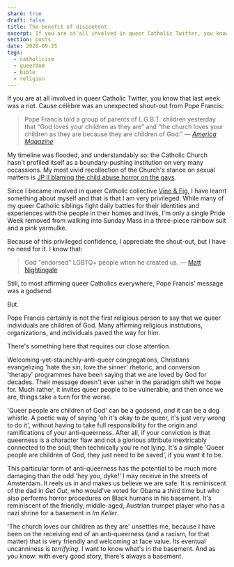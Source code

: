 ```yaml
---
share: true
draft: false
title: The benefit of discontent
excerpt: If you are at all involved in queer Catholic Twitter, you know that last week was a riot. Cause célèbre was an unexpected shout-out from Pope Francis.
section: posts
date: 2020-09-25
tags:
  - catholicism
  - queerdom
  - bible
  - religion
---
```


If you are at all involved in queer Catholic Twitter, you know that last week was a riot. Cause célèbre was an unexpected shout-out from Pope Francis:

> Pope Francis told a group of parents of L.G.B.T. children yesterday that “God loves your children as they are” and “the church loves your children as they are because they are children of God.” — <a href="https://www.americamagazine.org/faith/2020/09/17/pope-francis-parents-lgbt-children-god-loves-your-children-they-are" target="_blank"><em>America Magazine</em></a>

My timeline was flooded, and understandably so: the Catholic Church hasn't profiled itself as a boundary-pushing institution on very many occassions. My most vivid recollection of the Church's stance on sexual matters is <a href="https://arquivo.pt/wayback/20091004222624/http://www.catholicnews.com/data/abuse/abuse08.htm" target="_blank">JP II blaming the child abuse horror on the gays</a>.

Since I became involved in queer Catholic collective <a href="https://vineandfig.co/" target="_blank">Vine & Fig</a>, I have learnt something about myself and that is that I am very privileged. While many of my queer Catholic siblings fight daily battles for their identities and experiences with the people in their homes and lives, I'm only a single Pride Week removed from walking into Sunday Mass in a three-piece rainbow suit and a pink yarmulke.

Because of this privileged confidence, I appreciate the shout-out, but I have no need for it. I know that:

> God "endorsed" LGBTQ+ people when he created us. — <a href="https://twitter.com/mattnightingale/status/1308564653547466753" target="_blank">Matt Nightingale</a> 

Still, to most affirming queer Catholics everywhere, Pope Francis' message was a godsend. 

But.

Pope Francis certainly is not the first religious person to say that we queer individuals are children of God. Many affirming religious institutions, organizations, and individuals paved the way for him. 

There's something here that requires our close attention.

Welcoming-yet-staunchly-anti-queer congregations, Christians evangelizing 'hate the sin, love the sinner' rhetoric, and conversion 'therapy' programmes have been saying that we are loved by God for decades. Their message doesn't ever usher in the paradigm shift we hope for. Much rather, it invites queer people to be vulnerable, and then once we are, things take a turn for the worse.

'Queer people are children of God' can be a godsend, _and_ it can be a dog whistle. A poetic way of saying 'oh it's okay to _be_ queer, it's just very wrong to do it', without having to take full responsibility for the origin and ramifications of your anti-queerness. After all, if your conviction is that queerness is a character flaw and not a glorious attribute inextricably connected to the soul, then technically you're not lying. It's a simple 'Queer people are children of God, they just need to be saved', if you want it to be.

This particular form of anti-queerness has the potential to be much more damaging than the odd 'hey you, dyke!' I may receive in the streets of Amsterdam. It reels us in and makes us believe we are safe. It is reminiscent of the dad in _Get Out_, who would've voted for Obama a third time but who also performs horror procedures on Black humans in his basement. It's reminiscent of the friendly, middle-aged, Austrian trumpet player who has a nazi shrine for a basement in _Im Keller_.

'The church loves our children as they are' unsettles me, because I have been on the receiving end of an anti-queerness (and a racism, for that matter) that is very friendly and welcoming at face value. Its eventual uncanniness is _terrifying_. I want to know what's in the basement. And as you know: with every good story, there's always a basement.